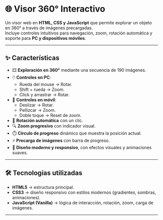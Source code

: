 # 🌐 Visor 360° Interactivo

Un visor web en **HTML, CSS y JavaScript** que permite explorar un objeto en 360° a través de imágenes precargadas.  
Incluye controles intuitivos para navegación, zoom, rotación automática y soporte para **PC y dispositivos móviles**.

---

## ✨ Características

- 🎞️ **Exploración en 360°** mediante una secuencia de 190 imágenes.
- 🖱️ **Controles en PC**:  
  - Rueda del mouse → Rotar.  
  - Shift + rueda → Zoom.  
  - Click y arrastrar → Rotar.  
- 📱 **Controles en móvil**:  
  - Deslizar → Rotar.  
  - Pellizcar → Zoom.  
  - Doble toque → Reset de zoom.  
- 🔄 **Rotación automática** con un clic.
- 🔍 **Zoom progresivo** con indicador visual.  
- ⏱️ **Círculo de progreso** dinámico que muestra la posición actual.  
- ⚡ **Precarga de imágenes** con barra de progreso.  
- 🌌 **Diseño moderno y responsivo**, con efectos visuales y animaciones suaves.

---

## 🛠️ Tecnologías utilizadas

- **HTML5** → estructura principal.  
- **CSS3** → diseño responsivo con estilos modernos (gradientes, sombras, animaciones).  
- **JavaScript (Vanilla)** → lógica de interacción, rotación, zoom, carga de imágenes.  

---
